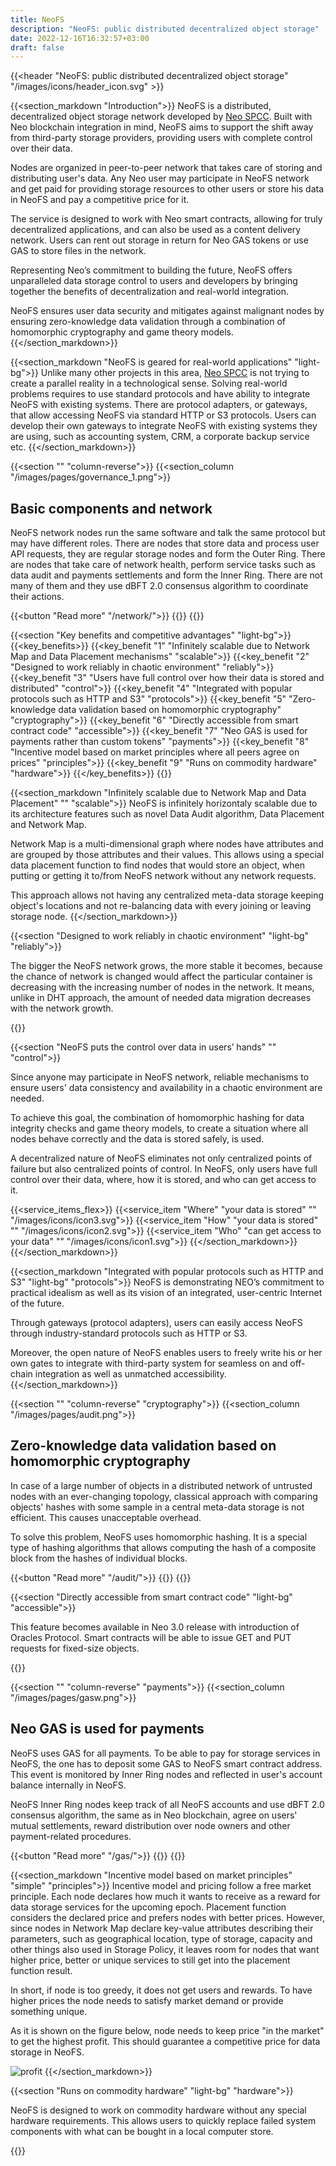 ```yaml
---
title: NeoFS
description: "NeoFS: public distributed decentralized object storage"
date: 2022-12-16T16:32:57+03:00
draft: false
---
```


{{<header "NeoFS: public distributed decentralized object storage" "/images/icons/header_icon.svg" >}}

{{<section_markdown "Introduction">}}
  NeoFS is a distributed, decentralized object storage network developed by [Neo SPCC](https://nspcc.io/). Built with Neo blockchain integration in mind, NeoFS aims to support the shift away from third-party storage providers, providing users with complete control over their data.

  Nodes are organized in peer-to-peer network that takes care of storing and distributing user's data. Any Neo user may participate in NeoFS network and get paid for providing storage resources to other users or store his data in NeoFS and pay a competitive price for it.

  The service is designed to work with Neo smart contracts, allowing for truly decentralized applications, and can also be used as a content delivery network. Users can rent out storage in return for Neo GAS tokens or use GAS to store files in the network.

  Representing Neo’s commitment to building the future, NeoFS offers unparalleled data storage control to users and developers by bringing together the benefits of decentralization and real-world integration.

  NeoFS ensures user data security and mitigates against malignant nodes by ensuring zero-knowledge data validation through a combination of homomorphic cryptography and game theory models.
{{</section_markdown>}}

{{<section_markdown "NeoFS is geared for real-world applications" "light-bg">}}
  Unlike many other projects in this area, [Neo SPCC](https://nspcc.io/) is not trying to create a parallel reality in a technological sense. Solving real-world problems requires to use standard protocols and have ability to integrate NeoFS with existing systems. There are protocol adapters, or gateways, that allow accessing NeoFS via standard HTTP or S3 protocols. Users can develop their own gateways to integrate NeoFS with existing systems they are using, such as accounting system, CRM, a corporate backup service etc.
{{</section_markdown>}}

{{<section "" "column-reverse">}}
  {{<section_column "/images/pages/governance_1.png">}}
    <h2>Basic components and network</h2>
    <p>NeoFS network nodes run the same software and talk the same protocol but may have different roles. There are nodes that store data and process user API requests, they are regular storage nodes and form the Outer Ring. There are nodes that take care of network health, perform service tasks such as data audit and payments settlements and form the Inner Ring. There are not many of them and they use dBFT 2.0 consensus algorithm to coordinate their actions.</p>
    {{<button "Read more" "/network/">}}
  {{</button>}}
{{</section>}}

{{<section "Key benefits and competitive advantages" "light-bg">}}
  {{<key_benefits>}}
    {{<key_benefit "1" "Infinitely scalable due to Network Map and Data Placement mechanisms" "scalable">}}
    {{<key_benefit "2" "Designed to work reliably in chaotic environment" "reliably">}}
    {{<key_benefit "3" "Users have full control over how their data is stored and distributed" "control">}}
    {{<key_benefit "4" "Integrated with popular protocols such as HTTP and S3" "protocols">}}
    {{<key_benefit "5" "Zero-knowledge data validation based on homomorphic cryptography" "cryptography">}}
    {{<key_benefit "6" "Directly accessible from smart contract code" "accessible">}}
    {{<key_benefit "7" "Neo GAS is used for payments rather than custom tokens" "payments">}}
    {{<key_benefit "8" "Incentive model based on market principles where all peers agree on prices" "principles">}}
    {{<key_benefit "9" "Runs on commodity hardware" "hardware">}}
  {{</key_benefits>}}
{{</section>}}

{{<section_markdown "Infinitely scalable due to Network Map and Data Placement" "" "scalable">}}
  NeoFS is infinitely horizontaly scalable due to its architecture features such as novel Data Audit algorithm, Data Placement and Network Map.

  Network Map is a multi-dimensional graph where nodes have attributes and are grouped by those attributes and their values. This allows using a special data placement function to find nodes that would store an object, when putting or getting it to/from NeoFS network without any network requests.

  This approach allows not having any centralized meta-data storage keeping object's locations and not re-balancing data with every joining or leaving storage node.
{{</section_markdown>}}

{{<section "Designed to work reliably in chaotic environment" "light-bg" "reliably">}}
  <p>The bigger the NeoFS network grows, the more stable it becomes, because the chance of network is changed would affect the particular container is decreasing with the increasing number of nodes in the network. It means, unlike in DHT approach, the amount of needed data migration decreases with the network growth.</p>
{{</section>}}

{{<section "NeoFS puts the control over data in users’ hands" "" "control">}}
  <p>Since anyone may participate in NeoFS network, reliable mechanisms to ensure users' data consistency and availability in a chaotic environment are needed.</p>

  <p>To achieve this goal, the combination of homomorphic hashing for data integrity checks and game theory models, to create a situation where all nodes behave correctly and the data is stored safely, is used.</p>

  <p>A decentralized nature of NeoFS eliminates not only centralized points of failure but also centralized points of control. In NeoFS, only users have full control over their data, where, how it is stored, and who can get access to it.</p>

  {{<service_items_flex>}}
    {{<service_item "Where" "your data is stored" "" "/images/icons/icon3.svg">}}
    {{<service_item "How" "your data is stored" "" "/images/icons/icon2.svg">}}
    {{<service_item "Who" "can get access to your data" "" "/images/icons/icon1.svg">}}
  {{</section_markdown>}}
{{</section_markdown>}}

{{<section_markdown "Integrated with popular protocols such as HTTP and S3" "light-bg" "protocols">}}
  NeoFS is demonstrating NEO’s commitment to practical idealism as well as its vision of an integrated, user-centric Internet of the future.

  Through gateways (protocol adapters), users can easily access NeoFS through industry-standard protocols such as HTTP or S3.

  Moreover, the open nature of NeoFS enables users to freely write his or her own gates to integrate with third-party system for seamless on and off-chain integration as well as unmatched accessibility.
{{</section_markdown>}}

{{<section "" "column-reverse" "cryptography">}}
  {{<section_column "/images/pages/audit.png">}}
    <h2>Zero-knowledge data validation based on homomorphic cryptography</h2>
    <p>In case of a large number of objects in a distributed network of untrusted nodes with an ever-changing topology, classical approach with comparing objects' hashes with some sample in a central meta-data storage is not efficient. This causes unacceptable overhead.</p>
    <p>To solve this problem, NeoFS uses homomorphic hashing. It is a special type of hashing algorithms that allows computing the hash of a composite block from the hashes of individual blocks.</p>
    {{<button "Read more" "/audit/">}}
  {{</button>}}
{{</section>}}

{{<section "Directly accessible from smart contract code" "light-bg" "accessible">}}
 <p>This feature becomes available in Neo 3.0 release with introduction of Oracles Protocol. Smart contracts will be able to issue GET and PUT requests for fixed-size objects.</p>
{{</section>}}

{{<section "" "column-reverse" "payments">}}
  {{<section_column "/images/pages/gasw.png">}}
    <h2>Neo GAS is used for payments</h2>
    <p>NeoFS uses GAS for all payments. To be able to pay for storage services in NeoFS, the one has to deposit some GAS to NeoFS smart contract address. This event is monitored by Inner Ring nodes and reflected in user's account balance internally in NeoFS.</p>
    <p>NeoFS Inner Ring nodes keep track of all NeoFS accounts and use dBFT 2.0 consensus algorithm, the same as in Neo blockchain, agree on users' mutual settlements, reward distribution over node owners and other payment-related procedures.</p>
    {{<button "Read more" "/gas/">}}
  {{</button>}}
{{</section>}}

{{<section_markdown "Incentive model based on market principles" "simple" "principles">}}
  Incentive model and pricing follow a free market principle. Each node declares how much it wants to receive as a reward for data storage services for the upcoming epoch. Placement function considers the declared price and prefers nodes with better prices. However, since nodes in Network Map declare key-value attributes describing their parameters, such as geographical location, type of storage, capacity and other things also used in Storage Policy, it leaves room for nodes that want higher price, better or unique services to still get into the placement function result.

  In short, if node is too greedy, it does not get users and rewards. To have higher prices the node needs to satisfy market demand or provide something unique.

  As it is shown on the figure below, node needs to keep price "in the market" to get the highest profit. This should guarantee a competitive price for data storage in NeoFS.

  ![profit](/images/pages/profit.png)
{{</section_markdown>}}

{{<section "Runs on commodity hardware" "light-bg" "hardware">}}
  <p>NeoFS is designed to work on commodity hardware without any special hardware requirements. This allows users to quickly replace failed system components with what can be bought in a local computer store.</p>
{{</section>}}
